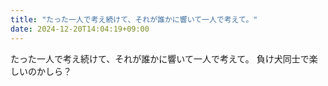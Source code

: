 ```yaml
---
title: "たった一人で考え続けて、それが誰かに響いて一人で考えて。"
date: 2024-12-20T14:04:19+09:00
---
```

たった一人で考え続けて、それが誰かに響いて一人で考えて。
負け犬同士で楽しいのかしら？
